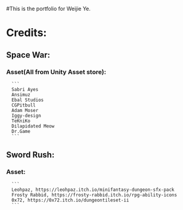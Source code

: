 #This is the portfolio for Weijie Ye.

# Credits:
##  Space War:
###    Asset(All from Unity Asset store): 
      ```
      Sabri Ayes
      Ansimuz
      Ebal Studios
      CGPitbull
      Adam Moser
      Iggy-design
      TeKniKo
      Dilapidated Meow
      Dr.Game
      ```
##  Sword Rush:
###    Asset: 
      ```
      Leohpaz, https://leohpaz.itch.io/minifantasy-dungeon-sfx-pack
      Frosty Rabbid, https://frosty-rabbid.itch.io/rpg-ability-icons 
      0x72, https://0x72.itch.io/dungeontileset-ii
      ```

